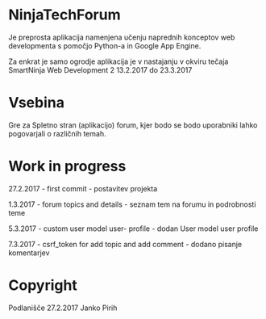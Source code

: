 # NinjaTechForum 

Je preprosta aplikacija namenjena učenju naprednih konceptov
web developmenta s pomočjo Python-a in Google App Engine. 

Za enkrat je samo ogrodje aplikacija je v nastajanju v okviru 
tečaja SmartNinja Web Development 2 13.2.2017 do 23.3.2017

# Vsebina
Gre za Spletno stran (aplikacijo) forum,
kjer bodo se bodo uporabniki lahko pogovarjali o 
različnih temah. 

# Work in progress
27.2.2017 - first commit - postavitev projekta

1.3.2017 - forum topics and details - seznam tem na forumu in 
podrobnosti teme

5.3.2017 - custom user model user- profile - dodan User model user profile

7.3.2017 - csrf_token for add topic and add comment - dodano pisanje komentarjev 

# Copyright 
Podlanišče 27.2.2017 
Janko Pirih 


